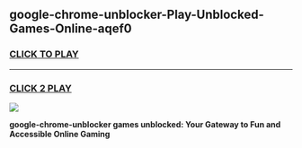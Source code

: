 
## google-chrome-unblocker-Play-Unblocked-Games-Online-aqef0
<h3>
<a href="https://premium76.site?title=google-chrome-unblocker&ref=25A">CLICK TO PLAY</a></h3>
<hr>

<h3>
<a href="https://premium76.site?title=google-chrome-unblocker&ref=25A">CLICK 2 PLAY</a>
  
</h3>

<a href="https://premium76.site?title=google-chrome-unblocker&ref=25A"><img src="https://clearcache.store/games.png"></a>


**google-chrome-unblocker games unblocked: Your Gateway to Fun and Accessible Online Gaming**
